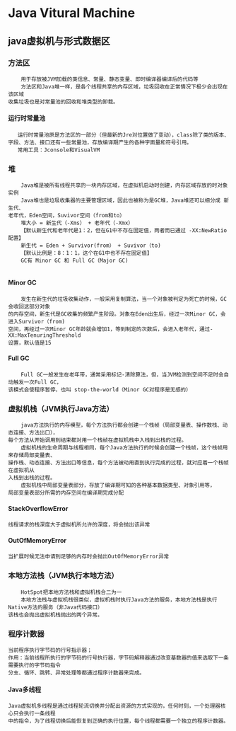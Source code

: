 # Java Vitural Machine 

## java虚拟机与形式数据区
### 方法区
```
    用于存放被JVM加载的类信息、常量、静态变量、即时编译器编译后的代码等
    方法区和Java堆一样，是各个线程共享的内存区域，垃圾回收在正常情况下极少会出现在该区域
收集垃圾也是对常量池的回收和堆类型的卸载。
```
#### 运行时常量池
 ```
    运行时常量池原是方法区的一部分（但最新的Jre对位置做了变动），class除了类的版本、
字段、方法、接口还有一些常量池，存放编译期产生的各种字面量和符号引用。
    常用工具：Jconsole和VisualVM
```

### 堆
```
    Java堆是被所有线程共享的一块内存区域，在虚拟机启动时创建，内存区域存放的时对象实例
    Java堆也是垃圾收集器的主要管理区域，因此也被称为是GC堆，Java堆还可以细分成 新生代、
老年代，Eden空间，Suvivor空间（from和to）
    堆大小 = 新生代（-Xms） + 老年代（-Xmx）
    【默认新生代和老年代是1：2，但在G1中不存在固定值，两者而已通过 -XX:NewRatio配置】
    新生代 = Eden + Survivor(from） + Suvivor（to)
    【默认比例是：8：1：1，这个在G1中也不存在固定值】
    GC有 Minor GC 和 Full GC（Major GC)
    
```
#### Minor GC
```
    发生在新生代的垃圾收集动作，一般采用复制算法，当一个对象被判定为死亡的时候，GC会收回这部分对象
的内存空间，新生代是GC收集的频繁产生阶段。对象在Eden出生后，经过一次Minor GC，会进入Survivor（from)
空间，再经过一次Minor GC年龄就会增加1，等到制定的次数后，会进入老年代，通过-XX:MaxTenuringThreshold
设置，默认值是15
``` 
#### Full GC
```
    Full GC一般发生在老年带，通常采用标记-清除算法，但，当JVM检测到空间不足时会自动触发一次Full GC，
该模式会使程序暂停，也叫 stop-the-world（Minor GC对程序是无感的）
```

### 虚拟机栈（JVM执行Java方法）
```
    java方法执行的内存模型，每个方法执行都会创建一个栈帧（局部变量表、操作数栈、动态连接、方法出口），
每个方法从开始调用到结束都对用一个栈帧在虚拟机栈中入栈到出栈的过程。
    虚拟机栈的生命周期与线程相同，每个Java方法执行的时候会创建一个栈帧，这个栈帧用来存储局部变量表、
操作栈、动态连接、方法出口等信息，每个方法被动用直到执行完成的过程，就对应着一个栈帧在虚拟机从
入栈到出栈的过程。
    虚拟机栈中局部变量表部分，存放了编译期可知的各种基本数据类型、对象引用等，
局部变量表部分所需的内存空间在编译期完成分配
```
#### StackOverflowError
    线程请求的栈深度大于虚拟机所允许的深度，将会抛出该异常
#### OutOfMemoryError
    当扩展时候无法申请到足够的内存时会抛出OutOfMemoryError异常
    
### 本地方法栈（JVM执行本地方法）
```
    HotSpot把本地方法栈和虚拟机栈合二为一
    本地方法栈与虚拟机栈很类似，虚拟机栈时执行Java方法的服务，本地方法栈是执行Native方法的服务（非Java代码接口）
该栈也会抛出虚拟机栈抛出的两个异常。
```
### 程序计数器
    当前程序执行字节码的行号指示器；
    作用：当前线程所执行的字节码的行号执行器，字节码解释器通过改变基数器的值来选取下一条需要执行的字节码指令
    分支、循环、跳转、异常处理等都通过程序计数器来完成。
#### Java多线程
    Java虚拟机多线程是通过线程轮流切换并分配出资源的方式实现的，任何时刻，一个处理器核心只会执行一条线程
    中的指令，为了线程切换后能恢复到正确的执行位置，每个线程都需要一个独立的程序计数器。
